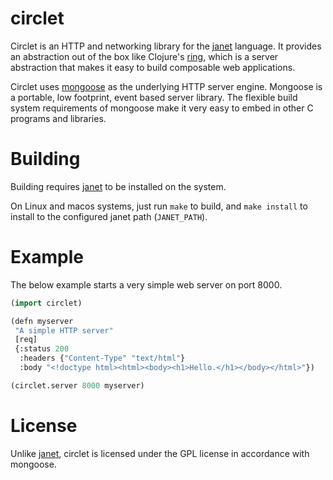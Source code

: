 # circlet

Circlet is an HTTP and networking library for the [janet](https://github.com/bakpakin/janet) language.
It provides an abstraction out of the box like Clojure's [ring](https://github.com/ring-clojure/ring), which
is a server abstraction that makes it easy to build composable web applications.

Circlet uses [mongoose](https://cesanta.com/) as the underlying HTTP server engine. Mongoose
is a portable, low footprint, event based server library. The flexible build system requirements
of mongoose make it very easy to embed in other C programs and libraries.

# Building

Building requires [janet](https://github.com/bakpakin/janet) to be installed on the system.

On Linux and macos systems, just run `make` to build, and `make install` to install to
the configured janet path (`JANET_PATH`).

# Example

The below example starts a very simple web server on port 8000.

```lisp
(import circlet)

(defn myserver 
 "A simple HTTP server"
 [req]
 {:status 200
  :headers {"Content-Type" "text/html"}
  :body "<!doctype html><html><body><h1>Hello.</h1></body></html>"})

(circlet.server 8000 myserver)
```

# License

Unlike [janet](https://github.com/bakpakin/janet), circlet is licensed under
the GPL license in accordance with mongoose. 
